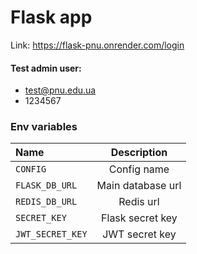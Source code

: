 # Flask app 
Link: https://flask-pnu.onrender.com/login

#### Test admin user: 
* test@pnu.edu.ua
* 1234567

### Env variables
 
| Name | Description  | 
| :------------ |:---------------:| 
| `CONFIG`      | Config name |
|`FLASK_DB_URL` | Main database url|
|`REDIS_DB_URL` | Redis url|
|`SECRET_KEY` | Flask secret key|
|`JWT_SECRET_KEY` | JWT secret key|

